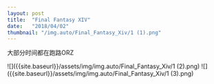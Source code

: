 ```yaml
---
layout: post
title:  "Final Fantasy XIV"
date:   "2018/04/02"
thumbnail: "/img.auto/Final_Fantasy_Xiv/1 (1).png"
---
```


大部分时间都在跑路ORZ

![]({{site.baseurl}}/assets/img/img.auto/Final_Fantasy_Xiv/1 (2).png)
![]({{site.baseurl}}/assets/img/img.auto/Final_Fantasy_Xiv/1 (3).png)